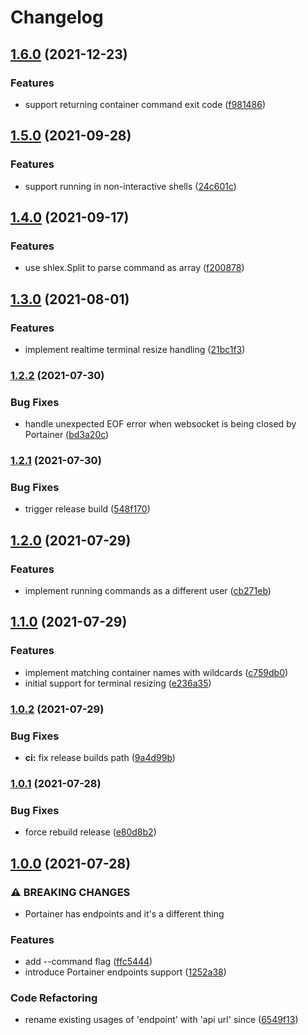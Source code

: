 # Changelog

## [1.6.0](https://www.github.com/devbranch-vadym/portainerssh/compare/v1.5.0...v1.6.0) (2021-12-23)


### Features

* support returning container command exit code ([f981486](https://www.github.com/devbranch-vadym/portainerssh/commit/f981486a0763ee3fafae4785b748be50b3aed3f2))

## [1.5.0](https://www.github.com/devbranch-vadym/portainerssh/compare/v1.4.0...v1.5.0) (2021-09-28)


### Features

* support running in non-interactive shells ([24c601c](https://www.github.com/devbranch-vadym/portainerssh/commit/24c601c67943e8fa45cbee4cefed5907a019d926))

## [1.4.0](https://www.github.com/devbranch-vadym/portainerssh/compare/v1.3.0...v1.4.0) (2021-09-17)


### Features

* use shlex.Split to parse command as array ([f200878](https://www.github.com/devbranch-vadym/portainerssh/commit/f2008781e22e21bd1b399f0872f0960a85884f17))

## [1.3.0](https://www.github.com/devbranch-vadym/portainerssh/compare/v1.2.2...v1.3.0) (2021-08-01)


### Features

* implement realtime terminal resize handling ([21bc1f3](https://www.github.com/devbranch-vadym/portainerssh/commit/21bc1f32f69f50ec04ba72fd07129742e42f1149))

### [1.2.2](https://www.github.com/devbranch-vadym/portainerssh/compare/v1.2.1...v1.2.2) (2021-07-30)


### Bug Fixes

* handle unexpected EOF error when websocket is being closed by Portainer ([bd3a20c](https://www.github.com/devbranch-vadym/portainerssh/commit/bd3a20ca7ef740cbd9b97f5aa7c691aadc0da450))

### [1.2.1](https://www.github.com/devbranch-vadym/portainerssh/compare/v1.2.0...v1.2.1) (2021-07-30)


### Bug Fixes

* trigger release build ([548f170](https://www.github.com/devbranch-vadym/portainerssh/commit/548f170ca8293a712a1aee6ee6fc426c46752860))

## [1.2.0](https://www.github.com/devbranch-vadym/portainerssh/compare/v1.1.0...v1.2.0) (2021-07-29)


### Features

* implement running commands as a different user ([cb271eb](https://www.github.com/devbranch-vadym/portainerssh/commit/cb271ebd85f6a017f7f4cf033e753a033c7ff204))

## [1.1.0](https://www.github.com/devbranch-vadym/portainerssh/compare/v1.0.2...v1.1.0) (2021-07-29)


### Features

* implement matching container names with wildcards ([c759db0](https://www.github.com/devbranch-vadym/portainerssh/commit/c759db0ec3e70d98d18389ca4e381c1b6e85162f))
* initial support for terminal resizing ([e236a35](https://www.github.com/devbranch-vadym/portainerssh/commit/e236a35c623fb7d036ad8e60e26adbeb13f6e9d1))

### [1.0.2](https://www.github.com/devbranch-vadym/portainerssh/compare/v1.0.1...v1.0.2) (2021-07-29)


### Bug Fixes

* **ci:** fix release builds path ([9a4d99b](https://www.github.com/devbranch-vadym/portainerssh/commit/9a4d99bbc88b59d1b732448d3fd98865ffb045ab))

### [1.0.1](https://www.github.com/devbranch-vadym/portainerssh/compare/v1.0.0...v1.0.1) (2021-07-28)


### Bug Fixes

* force rebuild release ([e80d8b2](https://www.github.com/devbranch-vadym/portainerssh/commit/e80d8b2f4973dd5e8f8ded846731270d7492824c))

## [1.0.0](https://www.github.com/devbranch-vadym/portainerssh/compare/v0.0.2...v1.0.0) (2021-07-28)


### ⚠ BREAKING CHANGES

* Portainer has endpoints and it's a different thing

### Features

* add --command flag ([ffc5444](https://www.github.com/devbranch-vadym/portainerssh/commit/ffc5444b13d80f480d87acfbfa8c8b12aa2091e7))
* introduce Portainer endpoints support ([1252a38](https://www.github.com/devbranch-vadym/portainerssh/commit/1252a3810be7686ec75e23d38b8d020c658eb79b))


### Code Refactoring

* rename existing usages of 'endpoint' with 'api url' since ([6549f13](https://www.github.com/devbranch-vadym/portainerssh/commit/6549f13b22f036094849fc71c48d5b5bb962832f))
